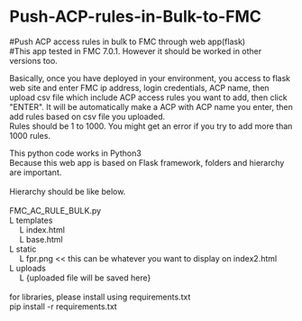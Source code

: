 # Push-ACP-rules-in-Bulk-to-FMC <br>
#Push ACP access rules in bulk to FMC through web app(flask) <br>
#This app tested in FMC 7.0.1. However it should be worked in other versions too.<br>

Basically, once you have deployed in your environment, you access to flask web site and enter FMC ip address, login credentials, ACP name, then upload csv file which include ACP access rules you want to add, then click "ENTER". It will be automatically make a ACP with ACP name you enter, then add rules based on csv file you uploaded.<br>
Rules should be 1 to 1000. You might get an error if you try to add more than 1000 rules.

This python code works in Python3 <br>
Because this web app is based on Flask framework, folders and hierarchy are important. <br>
 <br>
Hierarchy should be like below. <br>
 <br>
FMC_AC_RULE_BULK.py <br>
L templates <br>
  L index.html <br>
  L base.html <br>
L static <br>
  L fpr.png << this can be whatever you want to display on index2.html<br> 
L uploads <br>
  L {uploaded file will be saved here} <br>
 <br>
for libraries, please install using requirements.txt <br>
pip install -r requirements.txt <br>
